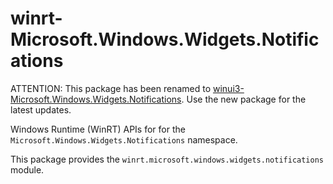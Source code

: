 <!-- warning: Please don't edit this file. It was automatically generated. -->

# winrt-Microsoft.Windows.Widgets.Notifications

ATTENTION: This package has been renamed to
[winui3-Microsoft.Windows.Widgets.Notifications](https://pypi.org/project/winui3-Microsoft.Windows.Widgets.Notifications/).
Use the new package for the latest updates.

Windows Runtime (WinRT) APIs for for the `Microsoft.Windows.Widgets.Notifications` namespace.

This package provides the `winrt.microsoft.windows.widgets.notifications` module.
